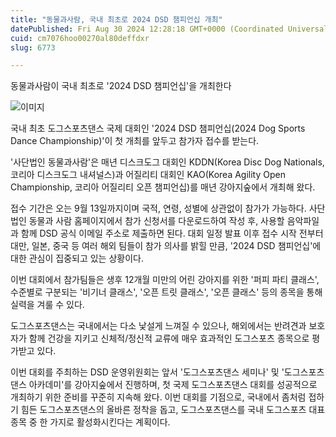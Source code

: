 ```yaml
---
title: "동물과사람, 국내 최초로 2024 DSD 챔피언십 개최"
datePublished: Fri Aug 30 2024 12:28:18 GMT+0000 (Coordinated Universal Time)
cuid: cm7076hoo00270al80deffdxr
slug: 6773

---
```



동물과사람이 국내 최초로 '2024 DSD 챔피언십'을 개최한다

![이미지](https://cdn.hashnode.com/res/hashnode/image/upload/v1739261144850/cd284e42-bc0a-4452-b149-81ab02586ee3.jpeg)

국내 최초 도그스포츠댄스 국제 대회인 '2024 DSD 챔피언십(2024 Dog Sports Dance Championship)'이 첫 개최를 앞두고 참가자 접수를 받는다.

'사단법인 동물과사람'은 매년 디스크도그 대회인 KDDN(Korea Disc Dog Nationals, 코리아 디스크도그 내셔널스)과 어질리티 대회인 KAO(Korea Agility Open Championship, 코리아 어질리티 오픈 챔피언십)를 매년 강아지숲에서 개최해 왔다.

접수 기간은 오는 9월 13일까지이며 국적, 연령, 성별에 상관없이 참가가 가능하다. 사단법인 동물과 사람 홈페이지에서 참가 신청서를 다운로드하여 작성 후, 사용할 음악파일과 함께 DSD 공식 이메일 주소로 제출하면 된다. 대회 일정 발표 이후 접수 시작 전부터 대만, 일본, 중국 등 여러 해외 팀들이 참가 의사를 밝힐 만큼, '2024 DSD 챔피언십'에 대한 관심이 집중되고 있는 상황이다.

이번 대회에서 참가팀들은 생후 12개월 미만의 어린 강아지를 위한 '퍼피 파티 클래스', 수준별로 구분되는 '비기너 클래스', '오픈 트릿 클래스', '오픈 클래스' 등의 종목을 통해 실력을 겨룰 수 있다.

도그스포츠댄스는 국내에서는 다소 낯설게 느껴질 수 있으나, 해외에서는 반려견과 보호자가 함께 건강을 지키고 신체적/정신적 교류에 매우 효과적인 도그스포츠 종목으로 평가받고 있다.

이번 대회를 주최하는 DSD 운영위원회는 앞서 '도그스포츠댄스 세미나' 및 '도그스포츠댄스 아카데미'를 강아지숲에서 진행하며, 첫 국제 도그스포츠댄스 대회를 성공적으로 개최하기 위한 준비를 꾸준히 지속해 왔다. 이번 대회를 기점으로, 국내에서 좀처럼 접하기 힘든 도그스포츠댄스의 올바른 정착을 돕고, 도그스포츠댄스를 국내 도그스포츠 대표 종목 중 한 가지로 활성화시킨다는 계획이다.